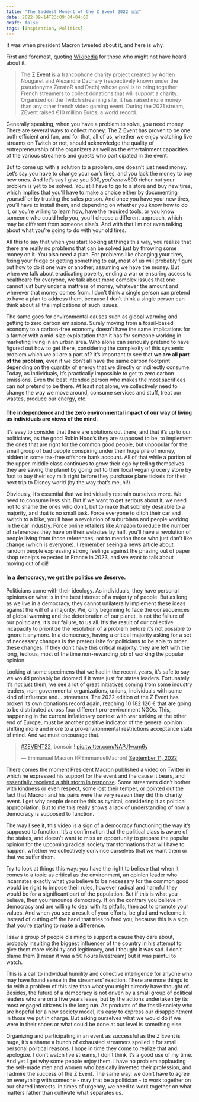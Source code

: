 ```yaml
---
title: "The Saddest Moment of the Z Event 2022 🇬🇧"
date: 2022-09-14T23:09:04-04:00
draft: false
tags: [Inspiration, Politics]
---
```

It was when president Macron tweeted about it, and here is why.

First and foremost, quoting [Wikipedia](https://en.wikipedia.org/wiki/Z_Event) for those who might not have heard about it.

> The [Z Event](https://zevent.fr/) is a francophone charity project created by Adrien Nougaret and Alexandre Dachary (respectively known under the pseudonyms ZeratoR and Dach) whose goal is to bring together French streamers to collect donations that will support a charity. Organized on the Twitch streaming site, it has raised more money than any other french video gaming event. During the 2021 stream, ZEvent raised €10 million Euros, a world record.

Generally speaking, when you have a problem to solve, you need money.
There are several ways to collect money.
The Z Event has proven to be one both efficient and fun, and for that, all of us, whether we enjoy watching live streams on Twitch or not, should acknowledge the quality of entrepreneurship of the organizers as well as the entertainment capacities of the various streamers and guests who participated in the event.

But to come up with a solution to a problem, one doesn’t just need money.
Let’s say you have to change your car’s tires, and you lack the money to buy new ones.
And let’s say I give you 500$, you’re now 500$ richer but your problem is yet to be solved.
You still have to go to a store and buy new tires, which implies that you’ll have to make a choice either by documenting yourself or by trusting the sales person.
And once you have your new tires, you’ll have to install them, and depending on whether you know how to do it, or you’re willing to learn how, have the required tools, or you know someone who could help you, you’ll choose a different approach, which may be different from someone else’s.
And with that I’m not even talking about what you’re going to do with your old tires.

All this to say that when you start looking at things this way, you realize that there are really no problems that can be solved just by throwing some money on it.
You also need a plan.
For problems like changing your tires, fixing your fridge or getting something to eat, most of us will probably figure out how to do it one way or another, assuming we have the money.
But when we talk about eradicating poverty, ending a war or ensuring access to healthcare for everyone, we talk about more complex issues that one cannot just bury under a mattress of money, whatever the amount and wherever that money comes from.
I don’t think a single person can pretend to have a plan to address them, because I don’t think a single person can think about all the implications of such issues.

The same goes for environmental causes such as global warming and getting to zero carbon emissions.
Surely moving from a fossil-based economy to a carbon-free economy doesn’t have the same implications for a farmer with a mid-size exploitation than it has for someone working in marketing living in an urban area.
Who alone can seriously pretend to have figured out how to get there, considering the complexity of this systemic problem which we all are a part of?
It’s important to see that **we are all part of the problem**, even if we don’t all have the same carbon footprint depending on the quantity of energy that we directly or indirectly consume.
Today, as individuals, it’s practically impossible to get to zero carbon emissions.
Even the best intended person who makes the most sacrifices can not pretend to be there.
At least not alone, we collectively need to change the way we move around, consume services and stuff, treat our wastes, produce our energy, etc.

#### The independence and the zero environmental impact of our way of living as individuals are views of the mind.

It’s easy to consider that there are solutions out there, and that it’s up to our politicians, as the good Robin Hood’s they are supposed to be, to implement the ones that are right for the common good people, but unpopular for the small group of bad people conspiring under their huge pile of money, hidden in some tax-free offshore bank account.
All of that while a portion of the upper-middle class continues to grow their ego by telling themselves they are saving the planet by going out to their local vegan grocery store by foot to buy their soy milk right before they purchase plane tickets for their next trip to Disney world (by the way that’s me, hi!).

Obviously, it’s essential that we individually restrain ourselves more.
We need to consume less shit.
But if we want to get serious about it, we need not to shame the ones who don’t, but to make that sobriety desirable to a majority, and that is no small task.
Force everyone to ditch their car and switch to a bike, you’ll have a revolution of suburbians and people working in the car industry.
Force online retailers like Amazon to reduce the number of references they have on their websites by half, you’ll have a revolution of people living from those references, not to mention those who just don’t like change (which is everyone).
I remember seeing a news article about random people expressing strong feelings against the phasing out of paper shop receipts expected in France in 2023, and we want to talk about moving out of oil!

#### In a democracy, we get the politics we deserve.

Politicians come with their ideology.
As individuals, they have personal opinions on what is in the best interest of a majority of people.
But as long as we live in a democracy, they cannot unilaterally implement these ideas against the will of a majority.
We, only beginning to face the consequences of global warming and the deterioration of our planet, is not the failure of our politicians, it’s our failure, to us all.
It’s the result of our collective incapacity to prioritize the resolution of a problem before it’s not possible to ignore it anymore.
In a democracy, having a critical majority asking for a set of necessary changes is the prerequisite for politicians to be able to order these changes.
If they don’t have this critical majority, they are left with the long, tedious, most of the time non-rewarding job of working the popular opinion.

Looking at some specimens that we had in the recent years, it’s safe to say we would probably be doomed if it were just for states leaders.
Fortunately it’s not just them, we see a lot of great initiatives coming from some industry leaders, non-governmental organizations, unions, individuals with some kind of influence and... streamers.
The 2022 edition of the Z Event has broken its own donations record again, reaching 10 182 126 € that are going to be distributed across four different pro-environment NGOs.
This, happening in the current inflationary context with war striking at the other end of Europe, must be another positive indicator of the general opinion shifting more and more to a pro-environmental restrictions acceptance state of mind.
And we must encourage that.

<blockquote class="twitter-tweet"><p lang="fr" dir="ltr"><a href="https://twitter.com/hashtag/ZEVENT22?src=hash&amp;ref_src=twsrc%5Etfw">#ZEVENT22</a>, bonsoir ! <a href="https://t.co/NAPJ1wxm6y">pic.twitter.com/NAPJ1wxm6y</a></p>&mdash; Emmanuel Macron (@EmmanuelMacron) <a href="https://twitter.com/EmmanuelMacron/status/1569044716678676481?ref_src=twsrc%5Etfw">September 11, 2022</a></blockquote> <script async src="https://platform.twitter.com/widgets.js" charset="utf-8"></script>

There comes the moment President Macron published a video on Twitter in which he expressed his support for the event and the cause it bears, and [essentially received a shit storm in response](https://www.youtube.com/watch?v=4UHMj_Zz9hM).
Some streamers didn’t bother with kindness or even respect, some lost their temper, or pointed out the fact that Macron and his pairs were the very reason they did this charity event.
I get why people describe this as cynical, considering it as political appropriation.
But to me this really shows a lack of understanding of how a democracy is supposed to function.

The way I see it, this video is a sign of a democracy functioning the way it’s supposed to function.
It’s a confirmation that the political class is aware of the stakes, and doesn’t want to miss an opportunity to prepare the popular opinion for the upcoming radical society transformations that will have to happen, whether we collectively convince ourselves that we want them or that we suffer them.

Try to look at things this way: you have the right to believe that when it comes to a topic as critical as the environment, an opinion leader who incarnates exactly what you believe to be necessary for the common good would be right to impose their rules, however radical and harmful they would be for a significant part of the population.
But if this is what you believe, then you renounce democracy.
If on the contrary you believe in democracy and are willing to deal with its pitfalls, then act to promote your values.
And when you see a result of your efforts, be glad and welcome it instead of cutting off the hand that tries to feed you, because this is a sign that you’re starting to make a difference.

I saw a group of people claiming to support a cause they care about, probably insulting the biggest influencer of the country in his attempt to give them more visibility and legitimacy, and I thought it was sad.
I don’t blame them (I mean it was a 50 hours livestream) but it was painful to watch.

This is a call to individual humility and collective intelligence for anyone who may have found sense in the streamers' reaction.
There are more things to do with a problem of this size than what you might already have thought of.
Besides, the future of a democracy is not driven by a small group of political leaders who are on a five years lease, but by the actions undertaken by its most engaged citizens in the long run.
As products of the fossil-society who are hopeful for a new society model, it’s easy to express our disappointment in those we put in charge.
But asking ourselves what we would do if we were in their shoes or what could be done at our level is something else.

Organizing and participating in an event as successful as the Z Event is huge, it’s a shame a bunch of exhausted streamers spoiled it for small personal political reasons.
I hope in time they come to realize that and apologize.
I don’t watch live streams, I don’t think it’s a good use of my time.
And yet I get why some people enjoy them.
I have no problem applauding the self-made men and women who basically invented their profession, and I admire the success of the Z Event.
The same way, we don’t have to agree on everything with someone - may that be a politician - to work together on our shared interests.
In times of urgency, we need to work together on what matters rather than cultivate what separates us.
